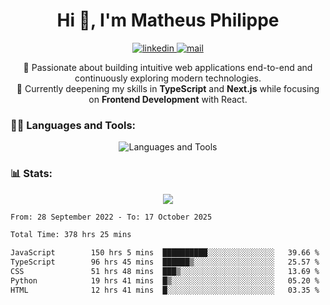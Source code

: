 
<h1 align="center">Hi 👋, I'm Matheus Philippe</h1>
<p align="center">
  <a href="https://www.linkedin.com/in/matheusphilippe-" target="_blank" rel="noopener noreferrer">
    <img alt="linkedin" src="https://img.shields.io/static/v1?label=&message=Linkedin&color=blue&logo=linkedin&style=for-the-badge" /> </a>
  <a href="mailto:matheus.philippe2002@gmail.com">
    <img alt="mail" src="https://img.shields.io/badge/Gmail-D14836?style=for-the-badge&logo=gmail&logoColor=white" /> </a>
 <p align="center">
  🚀 Passionate about building intuitive web applications end-to-end and continuously exploring modern technologies.
  <br />
  🌱 Currently deepening my skills in <strong>TypeScript</strong> and <strong>Next.js</strong> while focusing on <strong>Frontend Development</strong> with React.
</p>

   
</p>



<h3 align="left">🧑‍💻 Languages and Tools:</h3>

<p align="center">
  <img src="https://skillicons.dev/icons?i=ts,js,react,nodejs,express,mongodb,tailwind,vite,html,css,git,vscode,linux" alt="Languages and Tools" />

</p>

<h3 align="left"> 📊 Stats: </h3>

<p align="center">
  <img src="https://github-readme-stats.vercel.app/api/top-langs?username=mph7&show_icons=true&theme=tokyonight&hide_border=true&locale=en&langs_count=6&layout=compact" /> 



<!--START_SECTION:waka-->

```txt
From: 28 September 2022 - To: 17 October 2025

Total Time: 378 hrs 25 mins

JavaScript        150 hrs 5 mins  ██████████░░░░░░░░░░░░░░░   39.66 %
TypeScript        96 hrs 45 mins  ██████▒░░░░░░░░░░░░░░░░░░   25.57 %
CSS               51 hrs 48 mins  ███▒░░░░░░░░░░░░░░░░░░░░░   13.69 %
Python            19 hrs 41 mins  █▒░░░░░░░░░░░░░░░░░░░░░░░   05.20 %
HTML              12 hrs 41 mins  █░░░░░░░░░░░░░░░░░░░░░░░░   03.35 %
```

<!--END_SECTION:waka-->
</p>
